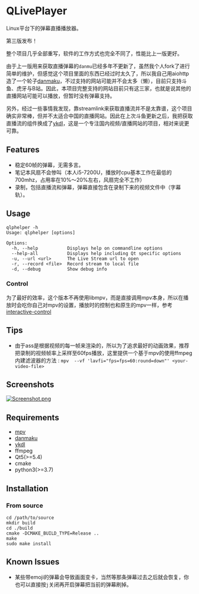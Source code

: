 # QLivePlayer
Linux平台下的弹幕直播播放器。

第三版发布！

整个项目几乎全部重写，软件的工作方式也完全不同了，性能比上一版更好。

由于上一版用来获取直播弹幕的`danmu`已经多年不更新了，虽然我个人fork了进行简单的维护，但感觉这个项目里面的东西已经过时太久了，所以我自己用aiohttp造了一个轮子[danmaku](https://github.com/IsoaSFlus/danmaku)，不过支持的网站可能并不会太多（懒），目前只支持斗鱼、虎牙与B站。因此，本项目完整支持的网站目前只有这三家，也就是说其他的直播网站可能可以播放，但暂时没有弹幕支持。

另外，经过一些事情我发现，靠streamlink来获取直播流并不是太靠谱，这个项目确实非常棒，但并不太适合中国的直播网站。因此在上次斗鱼更新之后，我把获取直播流的组件换成了[ykdl](https://github.com/zhangn1985/ykdl)，这是一个专注国内视频/直播网站的项目，相对来说更可靠。

## Features
* 稳定60帧的弹幕，无需多言。
* 笔记本风扇不会惨叫（本人i5-7200U，播放时cpu基本工作在最低的700mhz，占用率在10%～20%左右，风扇完全不工作）
* 录制，包括直播流和弹幕，弹幕直接包含在录制下来的视频文件中（字幕轨）。

## Usage
```
qlphelper -h
Usage: qlphelper [options]

Options:
  -h, --help           Displays help on commandline options
  --help-all           Displays help including Qt specific options
  -u, --url <url>      The Live Stream url to open
  -r, --record <file>  Record stream to local file
  -d, --debug          Show debug info

```
### Control
为了最好的效率，这个版本不再使用libmpv，而是直接调用mpv本身，所以在播放时会吃你自己对mpv的设置，播放时的控制也和原生的mpv一样，参考[interactive-control](https://mpv.io/manual/stable/#interactive-control)

## Tips
* 由于ass是根据视频的每一帧来渲染的，所以为了追求最好的动画效果，推荐把录制的视频帧率上采样至60fps播放，这里提供一个基于mpv的使用ffmpeg内建滤波器的方法 :
`mpv  --vf 'lavfi="fps=fps=60:round=down"' <your-video-file>`

## Screenshots
[![Screenshot.png](https://raw.githubusercontent.com/IsoaSFlus/QLivePlayer/master/screenshot.png)](https://raw.githubusercontent.com/IsoaSFlus/QLivePlayer/master/screenshot.png)




























## Requirements
* [mpv](https://github.com/mpv-player/mpv)
* [danmaku](https://github.com/IsoaSFlus/danmaku)
* [ykdl](https://github.com/zhangn1985/ykdl)
* ffmpeg
* Qt5(>=5.4)
* cmake
* python3(>=3.7)

## Installation
### From source
```
cd /path/to/source
mkdir build
cd ./build
cmake -DCMAKE_BUILD_TYPE=Release ..
make
sudo make install
```




## Known Issues
* 某些带emoji的弹幕会导致画面变卡，当然等那条弹幕过去之后就会恢复，你也可以直接按`j`关闭再开启弹幕把当前的弹幕刷掉。

